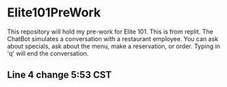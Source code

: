 # Elite101PreWork
This repository will hold my pre-work for Elite 101.
This is from replit. The ChatBot simulates a conversation with a restaurant employee. You can ask about specials, ask about the menu, make a reservation, or order. Typing in 'q' will end the conversation.
## Line 4 change 5:53 CST
